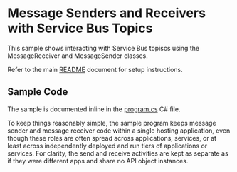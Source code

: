 # Message Senders and Receivers with Service Bus Topics

This sample shows interacting with Service Bus topiscs using the MessageReceiver
and MessageSender classes.

Refer to the main [README](../README.md) document for setup instructions. 

## Sample Code

The sample is documented inline in the [program.cs](program.cs) C# file.

To keep things reasonably simple, the sample program keeps message sender and
message receiver code within a single hosting application, even though these
roles are often spread across applications, services, or at least across
independently deployed and run tiers of applications or services. For clarity,
the send and receive activities are kept as separate as if they were different
apps and share no API object instances.

